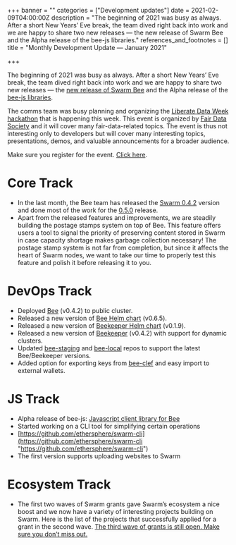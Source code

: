 +++
banner = ""
categories = ["Development updates"]
date = 2021-02-09T04:00:00Z
description = "The beginning of 2021 was busy as always. After a short New Years’ Eve break, the team dived right back into work and we are happy to share two new releases — the new release of Swarm Bee and the Alpha release of the bee-js libraries."
references_and_footnotes = []
title = "Monthly Development Update — January 2021"

+++

The beginning of 2021 was busy as always. After a short New Years’ Eve break, the team dived right back into work and we are happy to share two new releases — the [new release of Swarm Bee](http://bit.ly/36SYJEq) and the Alpha release of the [bee-js libraries](https://medium.com/ethereum-swarm/meet-bee-js-a-javascript-library-for-swarm-794631bd98f9).

The comms team was busy planning and organizing the [Liberate Data Week hackathon](https://medium.com/ethereum-swarm/liberate-data-hackathon-guidelines-rules-and-programme-554c65a05cdb) that is happening this week. This event is organized by [Fair Data Society](https://fairdatasociety.org/) and it will cover many fair-data-related topics. The event is thus not interesting only to developers but will cover many interesting topics, presentations, demos, and valuable announcements for a broader audience.

Make sure you register for the event. [Click here](https://swarm.ethereum.org/register.html).

# **Core Track**

- In the last month, the Bee team has released the [Swarm 0.4.2](https://github.com/ethersphere/bee/releases/tag/v0.4.2) version and done most of the work for the [0.5.0](https://github.com/ethersphere/bee/releases/tag/v0.5.0) release.
- Apart from the released features and improvements, we are steadily building the postage stamps system on top of Bee. This feature offers users a tool to signal the priority of preserving content stored in Swarm in case capacity shortage makes garbage collection necessary! The postage stamp system is not far from completion, but since it affects the heart of Swarm nodes, we want to take our time to properly test this feature and polish it before releasing it to you.

# **DevOps Track**

- Deployed [Bee](https://github.com/ethersphere/bee) (v0.4.2) to public cluster.
- Released a new version of [Bee Helm chart](https://github.com/ethersphere/helm/tree/master/charts/bee) (v0.6.5).
- Released a new version of [Beekeeper Helm chart](https://github.com/ethersphere/helm/tree/master/charts/beekeeper) (v0.1.9).
- Released a new version of [Beekeeper](https://github.com/ethersphere/beekeeper) (v0.4.2) with support for dynamic clusters.
- Updated [bee-staging](https://github.com/ethersphere/bee-staging) and [bee-local](https://github.com/ethersphere/bee-local) repos to support the latest Bee/Beekeeper versions.
- Added option for exporting keys from [bee-clef](https://github.com/ethersphere/bee-clef) and easy import to external wallets.

# **JS Track**

- Alpha release of bee-js: [Javascript client library for Bee](https://medium.com/ethereum-swarm/meet-bee-js-a-javascript-library-for-swarm-794631bd98f9)
- Started working on a CLI tool for simplifying certain operations
- [https://github.com/ethersphere/swarm-cli](https://github.com/ethersphere/swarm-cli "https://github.com/ethersphere/swarm-cli")
- The first version supports uploading websites to Swarm

# **Ecosystem Track**

- The first two waves of Swarm grants gave Swarm’s ecosystem a nice boost and we now have a variety of interesting projects building on Swarm. Here is the list of the projects that successfully applied for a grant in the second wave. [The third wave of grants is still open. Make sure you don’t miss out.](https://swarmgrants.typeform.com/to/O3qL6VdO)
